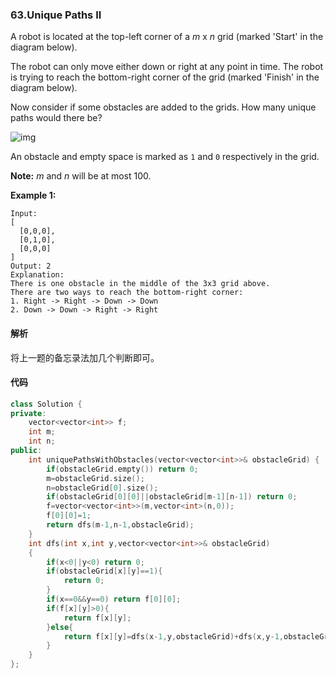 ### 63.Unique Paths II

A robot is located at the top-left corner of a *m* x *n* grid (marked 'Start' in the diagram below).

The robot can only move either down or right at any point in time. The robot is trying to reach the bottom-right corner of the grid (marked 'Finish' in the diagram below).

Now consider if some obstacles are added to the grids. How many unique paths would there be?

![img](https://leetcode.com/static/images/problemset/robot_maze.png)

An obstacle and empty space is marked as `1` and `0` respectively in the grid.

**Note:** *m* and *n* will be at most 100.

**Example 1:**

```
Input:
[
  [0,0,0],
  [0,1,0],
  [0,0,0]
]
Output: 2
Explanation:
There is one obstacle in the middle of the 3x3 grid above.
There are two ways to reach the bottom-right corner:
1. Right -> Right -> Down -> Down
2. Down -> Down -> Right -> Right
```

#### 解析

将上一题的备忘录法加几个判断即可。

#### 代码

```cpp
class Solution {
private:
    vector<vector<int>> f;
    int m;
    int n;
public:
    int uniquePathsWithObstacles(vector<vector<int>>& obstacleGrid) {
        if(obstacleGrid.empty()) return 0;
        m=obstacleGrid.size();
        n=obstacleGrid[0].size();
        if(obstacleGrid[0][0]||obstacleGrid[m-1][n-1]) return 0;
        f=vector<vector<int>>(m,vector<int>(n,0));
        f[0][0]=1;
        return dfs(m-1,n-1,obstacleGrid);
    }
    int dfs(int x,int y,vector<vector<int>>& obstacleGrid)
    {
        if(x<0||y<0) return 0;
        if(obstacleGrid[x][y]==1){
            return 0;
        }
        if(x==0&&y==0) return f[0][0];
        if(f[x][y]>0){
            return f[x][y];
        }else{
            return f[x][y]=dfs(x-1,y,obstacleGrid)+dfs(x,y-1,obstacleGrid);
        }
    }
};
```

